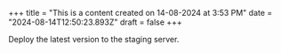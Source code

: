 +++
title = "This is a content created on 14-08-2024 at 3:53 PM"
date = "2024-08-14T12:50:23.893Z"
draft = false
+++

  Deploy the latest version to the staging server.
        